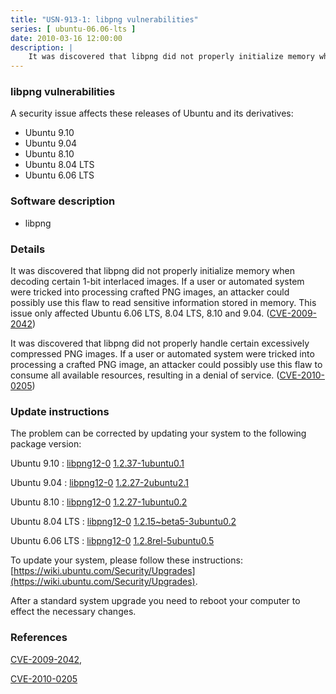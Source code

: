 ```yaml
---
title: "USN-913-1: libpng vulnerabilities"
series: [ ubuntu-06.06-lts ]
date: 2010-03-16 12:00:00
description: |
    It was discovered that libpng did not properly initialize memory when decoding certain 1-bit interlaced images. If a user or automated system were tricked into processing crafted PNG images, an attacker could possibly use this flaw to read sensitive information stored in memory. This issue only affected Ubuntu 6.06 LTS, 8.04 LTS, 8.10 and 9.04. ([CVE-2009-2042](http://people.ubuntu.com/~ubuntu-security/cve/CVE-2009-2042))
--- 
```

 
### libpng vulnerabilities

A security issue affects these releases of Ubuntu and its derivatives:

* Ubuntu 9.10
* Ubuntu 9.04
* Ubuntu 8.10
* Ubuntu 8.04 LTS
* Ubuntu 6.06 LTS

### Software description

* libpng 

### Details

It was discovered that libpng did not properly initialize memory when decoding certain 1-bit interlaced images. If a user or automated system were tricked into processing crafted PNG images, an attacker could possibly use this flaw to read sensitive information stored in memory. This issue only affected Ubuntu 6.06 LTS, 8.04 LTS, 8.10 and 9.04. ([CVE-2009-2042](http://people.ubuntu.com/~ubuntu-security/cve/CVE-2009-2042))

It was discovered that libpng did not properly handle certain excessively compressed PNG images. If a user or automated system were tricked into processing a crafted PNG image, an attacker could possibly use this flaw to consume all available resources, resulting in a denial of service. ([CVE-2010-0205](http://people.ubuntu.com/~ubuntu-security/cve/CVE-2010-0205)) 

### Update instructions

The problem can be corrected by updating your system to the following package version:

Ubuntu 9.10
 : [libpng12-0](https://launchpad.net/ubuntu/+source/libpng) <span> [1.2.37-1ubuntu0.1](https://launchpad.net/ubuntu/+source/libpng/1.2.37-1ubuntu0.1) </span> 

Ubuntu 9.04
 : [libpng12-0](https://launchpad.net/ubuntu/+source/libpng) <span> [1.2.27-2ubuntu2.1](https://launchpad.net/ubuntu/+source/libpng/1.2.27-2ubuntu2.1) </span> 

Ubuntu 8.10
 : [libpng12-0](https://launchpad.net/ubuntu/+source/libpng) <span> [1.2.27-1ubuntu0.2](https://launchpad.net/ubuntu/+source/libpng/1.2.27-1ubuntu0.2) </span> 

Ubuntu 8.04 LTS
 : [libpng12-0](https://launchpad.net/ubuntu/+source/libpng) <span> [1.2.15~beta5-3ubuntu0.2](https://launchpad.net/ubuntu/+source/libpng/1.2.15~beta5-3ubuntu0.2) </span> 

Ubuntu 6.06 LTS
 : [libpng12-0](https://launchpad.net/ubuntu/+source/libpng) <span> [1.2.8rel-5ubuntu0.5](https://launchpad.net/ubuntu/+source/libpng/1.2.8rel-5ubuntu0.5) </span> 

To update your system, please follow these instructions: [https://wiki.ubuntu.com/Security/Upgrades](https://wiki.ubuntu.com/Security/Upgrades).

After a standard system upgrade you need to reboot your computer to effect the necessary changes. 

### References

 [CVE-2009-2042](http://people.ubuntu.com/~ubuntu-security/cve/CVE-2009-2042), 

 [CVE-2010-0205](http://people.ubuntu.com/~ubuntu-security/cve/CVE-2010-0205)
 
